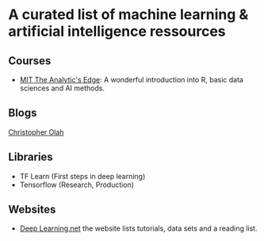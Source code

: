 # A curated list of machine learning & artificial intelligence ressources

## Courses
* [MIT The Analytic's Edge](https://www.edx.org/course/analytics-edge-mitx-15-071x-3): A wonderful introduction into R, basic data sciences and AI methods.


## Blogs
[Christopher Olah](http://colah.github.io/)


## Libraries
* TF Learn (First steps in deep learning)
* Tensorflow (Research, Production)


## Websites
* [Deep Learning.net](http://deeplearning.net/) the website lists tutorials, data sets and a reading list.
